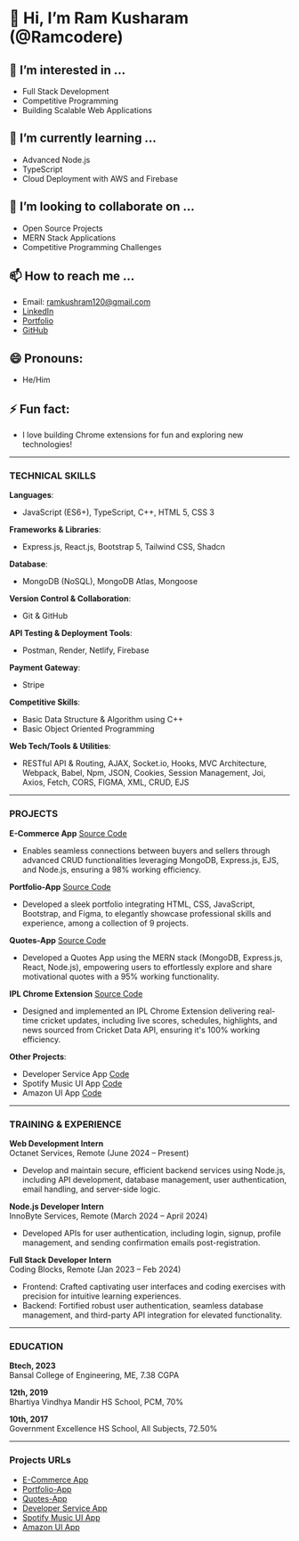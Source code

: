 # 👋 Hi, I’m Ram Kusharam (@Ramcodere)

## 👀 I’m interested in ...
- Full Stack Development
- Competitive Programming
- Building Scalable Web Applications

## 🌱 I’m currently learning ...
- Advanced Node.js
- TypeScript
- Cloud Deployment with AWS and Firebase

## 💞️ I’m looking to collaborate on ...
- Open Source Projects
- MERN Stack Applications
- Competitive Programming Challenges

## 📫 How to reach me ...
- Email: [ramkushram120@gmail.com](mailto:ramkushram120@gmail.com)
- [LinkedIn](https://linkedin.com/in/ram-kusharam-9a5192216)
- [Portfolio](https://oneportfolio.onrender.com/)
- [GitHub](https://github.com/Ramcodere)

## 😄 Pronouns:
- He/Him

## ⚡ Fun fact:
- I love building Chrome extensions for fun and exploring new technologies!

---

### TECHNICAL SKILLS

**Languages**:
- JavaScript (ES6+), TypeScript, C++, HTML 5, CSS 3

**Frameworks & Libraries**:
- Express.js, React.js, Bootstrap 5, Tailwind CSS, Shadcn

**Database**:
- MongoDB (NoSQL), MongoDB Atlas, Mongoose

**Version Control & Collaboration**:
- Git & GitHub

**API Testing & Deployment Tools**:
- Postman, Render, Netlify, Firebase

**Payment Gateway**:
- Stripe

**Competitive Skills**:
- Basic Data Structure & Algorithm using C++
- Basic Object Oriented Programming

**Web Tech/Tools & Utilities**:
- RESTful API & Routing, AJAX, Socket.io, Hooks, MVC Architecture, Webpack, Babel, Npm, JSON, Cookies, Session Management, Joi, Axios, Fetch, CORS, FIGMA, XML, CRUD, EJS

---

### PROJECTS

**E-Commerce App** [Source Code](https://github.com/Ramcodere/E-Commerce)
- Enables seamless connections between buyers and sellers through advanced CRUD functionalities leveraging MongoDB, Express.js, EJS, and Node.js, ensuring a 98% working efficiency.

**Portfolio-App** [Source Code](https://github.com/Ramcodere/Portfolio-1)
- Developed a sleek portfolio integrating HTML, CSS, JavaScript, Bootstrap, and Figma, to elegantly showcase professional skills and experience, among a collection of 9 projects.

**Quotes-App** [Source Code](https://github.com/Ramcodere/Quotes-App)
- Developed a Quotes App using the MERN stack (MongoDB, Express.js, React, Node.js), empowering users to effortlessly explore and share motivational quotes with a 95% working functionality.

**IPL Chrome Extension** [Source Code](https://github.com/Ramcodere/IPL-Chrome-Extension-)
- Designed and implemented an IPL Chrome Extension delivering real-time cricket updates, including live scores, schedules, highlights, and news sourced from Cricket Data API, ensuring it's 100% working efficiency.

**Other Projects**:
- Developer Service App [Code](https://developer-service.netlify.app)
- Spotify Music UI App [Code](https://spotify-9musics.netlify.app)
- Amazon UI App [Code](https://amazon-9clone.netlify.app)

---

### TRAINING & EXPERIENCE

**Web Development Intern**  
Octanet Services, Remote (June 2024 – Present)
- Develop and maintain secure, efficient backend services using Node.js, including API development, database management, user authentication, email handling, and server-side logic.

**Node.js Developer Intern**  
InnoByte Services, Remote (March 2024 – April 2024)
- Developed APIs for user authentication, including login, signup, profile management, and sending confirmation emails post-registration.

**Full Stack Developer Intern**  
Coding Blocks, Remote (Jan 2023 – Feb 2024)
- Frontend: Crafted captivating user interfaces and coding exercises with precision for intuitive learning experiences.
- Backend: Fortified robust user authentication, seamless database management, and third-party API integration for elevated functionality.

---

### EDUCATION

**Btech, 2023**  
Bansal College of Engineering, ME, 7.38 CGPA

**12th, 2019**  
Bhartiya Vindhya Mandir HS School, PCM, 70%

**10th, 2017**  
Government Excellence HS School, All Subjects, 72.50%

---

### Projects URLs

- [E-Commerce App](https://e-commerce-v1-ifcg.onrender.com/)
- [Portfolio-App](https://oneportfolio.onrender.com/)
- [Quotes-App](https://drive.google.com/file/d/1BnitcD-SaGKGzcrK5b-s09uVrr12nhdM/view?usp=sharing)
- [Developer Service App](https://developer-service.netlify.app)
- [Spotify Music UI App](https://spotify-9musics.netlify.app)
- [Amazon UI App](https://amazon-9clone.netlify.app)

<!---
Ramcodere/Ramcodere is a ✨ special ✨ repository because its `README.md` (this file) appears on your GitHub profile.
You can click the Preview link to take a look at your changes.
--->
